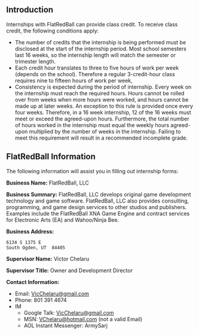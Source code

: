 ## Introduction

Internships with FlatRedBall can provide class credit. To receive class credit, the following conditions apply:

-   The number of credits that the internship is being performed must be disclosed at the start of the internship period. Most school semesters last 16 weeks, so the internship length will match the semester or trimester length.
-   Each credit hour translates to three to five hours of work per week (depends on the school). Therefore a regular 3-credit-hour class requires nine to fifteen hours of work per week,
-   Consistency is expected during the period of internship. Every week on the internship must reach the required hours. Hours cannot be rolled over from weeks when more hours were worked, and hours cannot be made up at later weeks. An exception to this rule is provided once every four weeks. Therefore, in a 16 week internship, 12 of the 16 weeks must meet or exceed the agreed-upon hours. Furthermore, the total number of hours worked in the internship must equal the weekly hours agreed-upon multiplied by the number of weeks in the internship. Failing to meet this requirement will result in a recommended incomplete grade.

## FlatRedBall Information

The following information will assist you in filling out internship forms:

**Business Name:** FlatRedBall, LLC

**Business Summary:** FlatRedBall, LLC develops original game development technology and game software. FlatRedBall, LLC also provides consulting, programming, and game design services to other studios and publishers. Examples include the FlatRedBall XNA Game Engine and contract services for Electronic Arts (EA) and Wahoo/Ninja Bee.

**Business Address:**

    6134 S 1375 E
    South Ogden, UT  84405

**Supervisor Name:** Victor Chelaru

**Supervisor Title:** Owner and Development Director

**Contact Information:**

-   Email: VicChelaru@gmail.com
-   Phone: 801 391 4674
-   IM
    -   Google Talk: VicChelaru@gmail.com
    -   MSN: VChelaru@hotmail.com (not a valid Email)
    -   AOL Instant Messenger: ArmySarj
